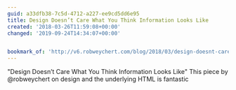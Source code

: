```yaml
---
guid: a33dfb38-7c5d-4712-a227-ee9cd5dd6e95
title: Design Doesn’t Care What You Think Information Looks Like
created: '2018-03-26T11:59:08+00:00'
changed: '2019-09-24T14:34:07+00:00'


bookmark_of: 'http://v6.robweychert.com/blog/2018/03/design-doesnt-care/'
---
```



"Design Doesn’t Care What You Think Information Looks Like"  This piece by @robweychert on design and the underlying HTML is fantastic
